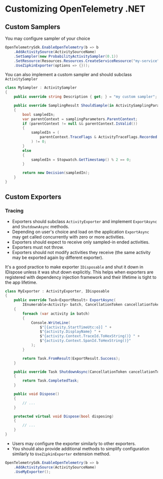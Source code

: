 # Customizing OpenTelemetry .NET

## Custom Samplers

You may configure sampler of your choice

```csharp
OpenTelemetrySdk.EnableOpenTelemetry(b => b
    .AddActivitySource(ActivitySourceName)
    .SetSampler(new ProbabilityActivitySampler(0.1))
    .SetResource(Resources.Resources.CreateServiceResource("my-service"))
    .UseZipkinExporter(options => {}));
```

You can also implement a custom sampler and should subclass `ActivitySampler`

```csharp
class MySampler : ActivitySampler
{
    public override string Description { get; } = "my custom sampler";

    public override SamplingResult ShouldSample(in ActivitySamplingParameters samplingParameters)
    {
        bool sampledIn;
        var parentContext = samplingParameters.ParentContext;
        if (parentContext != null && parentContext.IsValid())
        {
            sampledIn = (
                parentContext.TraceFlags & ActivityTraceFlags.Recorded
            ) != 0;
        }
        else
        {
            sampledIn = Stopwatch.GetTimestamp() % 2 == 0;
        }

        return new Decision(sampledIn);
    }
}
```

## Custom Exporters

### Tracing

- Exporters should subclass `ActivityExporter` and implement `ExportAsync` and
  `ShutdownAsync` methods.
- Depending on user's choice and load on the application `ExportAsync` may get
  called concurrently with zero or more activities.
- Exporters should expect to receive only sampled-in ended activities.
- Exporters must not throw.
- Exporters should not modify activities they receive (the same activity may be
  exported again by different exporter).

It's a good practice to make exporter `IDisposable` and shut it down in
IDispose unless it was shut down explicitly. This helps when exporters are
registered with dependency injection framework and their lifetime is tight to
the app lifetime.

```csharp
class MyExporter : ActivityExporter, IDisposable
{
    public override Task<ExportResult> ExportAsync(
        IEnumerable<Activity> batch, CancellationToken cancellationToken)
    {
        foreach (var activity in batch)
        {
            Console.WriteLine(
                $"[{activity.StartTimeUtc:o}] " +
                $"{activity.DisplayName} " +
                $"{activity.Context.TraceId.ToHexString()} " +
                $"{activity.Context.SpanId.ToHexString()}"
            );
        }

        return Task.FromResult(ExportResult.Success);
    }

    public override Task ShutdownAsync(CancellationToken cancellationToken)
    {
        return Task.CompletedTask;
    }

    public void Dispose()
    {
        // ...
    }

    protected virtual void Dispose(bool disposing)
    {
        // ...
    }
}
```

- Users may configure the exporter similarly to other exporters.
- You should also provide additional methods to simplify configuration
  similarly to `UseZipkinExporter` extension method.

```csharp
OpenTelemetrySdk.EnableOpenTelemetry(b => b
    .AddActivitySource(ActivitySourceName)
    .UseMyExporter();
```
